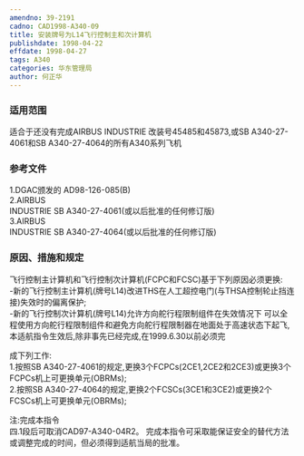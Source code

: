 ```yaml
---
amendno: 39-2191  
cadno: CAD1998-A340-09  
title: 安装牌号为L14飞行控制主和次计算机  
publishdate: 1998-04-22  
effdate: 1998-04-27  
tags: A340  
categories: 华东管理局  
author: 何正华  
---
```

  
### 适用范围  
适合于还没有完成AIRBUS INDUSTRIE 改装号45485和45873,或SB A340-27-4061和SB A340-27-4064的所有A340系列飞机  
  
<!--more-->  
### 参考文件  
1.DGAC颁发的 AD98-126-085(B)  
2.AIRBUS  
 INDUSTRIE SB A340-27-4061(或以后批准的任何修订版)  
3.AIRBUS  
 INDUSTRIE SB A340-27-4064(或以后批准的任何修订版)  
  
### 原因、措施和规定  
飞行控制主计算机和飞行控制次计算机(FCPC和FCSC)基于下列原因必须更换:  
-新的飞行控制主计算机(牌号L14)改进THS在人工超控电门(与THSA控制轮止挡连接)失效时的偏离保护;  
-新的飞行控制次计算机(牌号L14)允许方向舵行程限制组件在失效情况下 可以全程使用方向舵行程限制组件和避免方向舵行程限制器在地面处于高速状态下起飞,  
    本适航指令生效后,除非事先已经完成,在1999.6.30以前必须完  
  
成下列工作:  
    1.按照SB A340-27-4061的规定,更换3个FCPCs(2CE1,2CE2和2CE3)或更换3个FCPCs机上可更换单元(OBRMs);  
    2.按照SB A340-27-4064的规定,更换2个FCSCs(3CE1和3CE2)或更换2个FCSCs机上可更换单元(OBRMs);  
  
注:完成本指令  
四.1段后可取消CAD97-A340-04R2。 完成本指令可采取能保证安全的替代方法或调整完成的时间，但必须得到适航当局的批准。  
